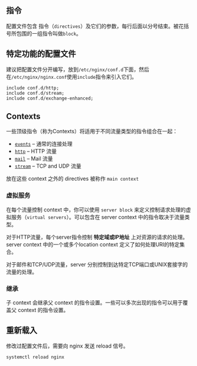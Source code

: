 ## 指令

配置文件包含 指令（`directives`）及它们的参数，每行后面以分号结束。被花括号所包围的一组指令叫做`block`。

## 特定功能的配置文件

建议把配置文件分开编写，放到`/etc/nginx/conf.d`下面，然后在`/etc/nginx/nginx.conf`使用`include`指令来引入它们。

```
include conf.d/http;
include conf.d/stream;
include conf.d/exchange-enhanced;
```

## Contexts

一些顶级指令（称为Contexts）将适用于不同流量类型的指令组合在一起：

- [`events`](https://nginx.org/en/docs/ngx_core_module.html?&_ga=2.69978896.1045546250.1587992338-1762490011.1587992338#events) – 通常的连接处理
- [`http`](https://nginx.org/en/docs/http/ngx_http_core_module.html#http) – HTTP 流量
- [`mail`](https://nginx.org/en/docs/mail/ngx_mail_core_module.html#mail) – Mail 流量
- [`stream`](https://nginx.org/en/docs/stream/ngx_stream_core_module.html#stream) – TCP and UDP 流量

放在这些 context 之外的 directives 被称作 `main context`

### 虚拟服务

在每个流量控制 context  中，你可以使用 `server block` 来定义控制请求处理的虚拟服务（`virtual servers`）。可以包含在 server context 中的指令取决于流量类型。

对于HTTP流量，每个server指令控制 **特定域或IP地址** 上对资源的请求的处理。server context 中的一个或多个location context 定义了如何处理URI的特定集合。

对于邮件和TCP/UDP流量，server 分别控制到达特定TCP端口或UNIX套接字的流量的处理。

### 继承

子 context 会继承父 context 的指令设置。一些可以多次出现的指令可以用于覆盖父 context 的指令设置。

## 重新载入

修改过配置文件后，需要向 nginx 发送 reload 信号。

```bash
systemctl reload nginx
```

